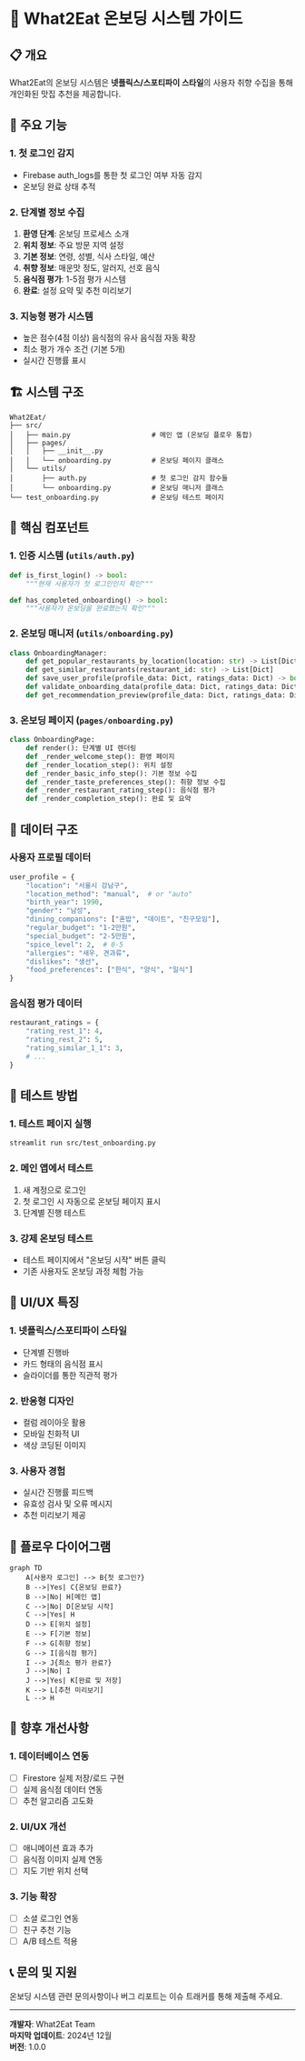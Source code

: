# 🎯 What2Eat 온보딩 시스템 가이드

## 📋 개요

What2Eat의 온보딩 시스템은 **넷플릭스/스포티파이 스타일**의 사용자 취향 수집을 통해 개인화된 맛집 추천을 제공합니다.

## 🚀 주요 기능

### 1. 첫 로그인 감지
- Firebase auth_logs를 통한 첫 로그인 여부 자동 감지
- 온보딩 완료 상태 추적

### 2. 단계별 정보 수집
1. **환영 단계**: 온보딩 프로세스 소개
2. **위치 정보**: 주요 방문 지역 설정
3. **기본 정보**: 연령, 성별, 식사 스타일, 예산
4. **취향 정보**: 매운맛 정도, 알러지, 선호 음식
5. **음식점 평가**: 1-5점 평가 시스템
6. **완료**: 설정 요약 및 추천 미리보기

### 3. 지능형 평가 시스템
- 높은 점수(4점 이상) 음식점의 유사 음식점 자동 확장
- 최소 평가 개수 조건 (기본 5개)
- 실시간 진행률 표시

## 🏗️ 시스템 구조

```
What2Eat/
├── src/
│   ├── main.py                    # 메인 앱 (온보딩 플로우 통합)
│   ├── pages/
│   │   ├── __init__.py
│   │   └── onboarding.py          # 온보딩 페이지 클래스
│   └── utils/
│       ├── auth.py                # 첫 로그인 감지 함수들
│       └── onboarding.py          # 온보딩 매니저 클래스
└── test_onboarding.py             # 온보딩 테스트 페이지
```

## 🔧 핵심 컴포넌트

### 1. 인증 시스템 (`utils/auth.py`)

```python
def is_first_login() -> bool:
    """현재 사용자가 첫 로그인인지 확인"""

def has_completed_onboarding() -> bool:
    """사용자가 온보딩을 완료했는지 확인"""
```

### 2. 온보딩 매니저 (`utils/onboarding.py`)

```python
class OnboardingManager:
    def get_popular_restaurants_by_location(location: str) -> List[Dict]
    def get_similar_restaurants(restaurant_id: str) -> List[Dict]
    def save_user_profile(profile_data: Dict, ratings_data: Dict) -> bool
    def validate_onboarding_data(profile_data: Dict, ratings_data: Dict) -> List[str]
    def get_recommendation_preview(profile_data: Dict, ratings_data: Dict) -> List[Dict]
```

### 3. 온보딩 페이지 (`pages/onboarding.py`)

```python
class OnboardingPage:
    def render(): 단계별 UI 렌더링
    def _render_welcome_step(): 환영 페이지
    def _render_location_step(): 위치 설정
    def _render_basic_info_step(): 기본 정보 수집
    def _render_taste_preferences_step(): 취향 정보 수집
    def _render_restaurant_rating_step(): 음식점 평가
    def _render_completion_step(): 완료 및 요약
```

## 💾 데이터 구조

### 사용자 프로필 데이터
```python
user_profile = {
    "location": "서울시 강남구",
    "location_method": "manual",  # or "auto"
    "birth_year": 1990,
    "gender": "남성",
    "dining_companions": ["혼밥", "데이트", "친구모임"],
    "regular_budget": "1-2만원",
    "special_budget": "2-5만원", 
    "spice_level": 2,  # 0-5
    "allergies": "새우, 견과류",
    "dislikes": "생선",
    "food_preferences": ["한식", "양식", "일식"]
}
```

### 음식점 평가 데이터
```python
restaurant_ratings = {
    "rating_rest_1": 4,
    "rating_rest_2": 5,
    "rating_similar_1_1": 3,
    # ...
}
```

## 🧪 테스트 방법

### 1. 테스트 페이지 실행
```bash
streamlit run src/test_onboarding.py
```

### 2. 메인 앱에서 테스트
1. 새 계정으로 로그인
2. 첫 로그인 시 자동으로 온보딩 페이지 표시
3. 단계별 진행 테스트

### 3. 강제 온보딩 테스트
- 테스트 페이지에서 "온보딩 시작" 버튼 클릭
- 기존 사용자도 온보딩 과정 체험 가능

## 🎨 UI/UX 특징

### 1. 넷플릭스/스포티파이 스타일
- 단계별 진행바
- 카드 형태의 음식점 표시
- 슬라이더를 통한 직관적 평가

### 2. 반응형 디자인
- 컬럼 레이아웃 활용
- 모바일 친화적 UI
- 색상 코딩된 이미지

### 3. 사용자 경험
- 실시간 진행률 피드백
- 유효성 검사 및 오류 메시지
- 추천 미리보기 제공

## 🔄 플로우 다이어그램

```mermaid
graph TD
    A[사용자 로그인] --> B{첫 로그인?}
    B -->|Yes| C{온보딩 완료?}
    B -->|No| H[메인 앱]
    C -->|No| D[온보딩 시작]
    C -->|Yes| H
    D --> E[위치 설정]
    E --> F[기본 정보]
    F --> G[취향 정보]
    G --> I[음식점 평가]
    I --> J{최소 평가 완료?}
    J -->|No| I
    J -->|Yes| K[완료 및 저장]
    K --> L[추천 미리보기]
    L --> H
```

## 🚧 향후 개선사항

### 1. 데이터베이스 연동
- [ ] Firestore 실제 저장/로드 구현
- [ ] 실제 음식점 데이터 연동
- [ ] 추천 알고리즘 고도화

### 2. UI/UX 개선
- [ ] 애니메이션 효과 추가
- [ ] 음식점 이미지 실제 연동
- [ ] 지도 기반 위치 선택

### 3. 기능 확장
- [ ] 소셜 로그인 연동
- [ ] 친구 추천 기능
- [ ] A/B 테스트 적용

## 📞 문의 및 지원

온보딩 시스템 관련 문의사항이나 버그 리포트는 이슈 트래커를 통해 제출해 주세요.

---

**개발자**: What2Eat Team  
**마지막 업데이트**: 2024년 12월  
**버전**: 1.0.0 
